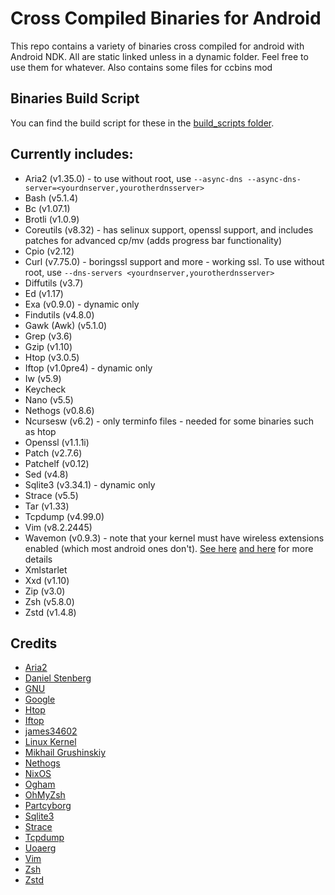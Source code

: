 # Cross Compiled Binaries for Android
This repo contains a variety of binaries cross compiled for android with Android NDK. All are static linked unless in a dynamic folder. Feel free to use them for whatever. Also contains some files for ccbins mod

## Binaries Build Script
You can find the build script for these in the [build_scripts folder](build_script).

## Currently includes:
* Aria2 (v1.35.0) - to use without root, use `--async-dns --async-dns-server=<yourdnserver,yourotherdnsserver>`
* Bash (v5.1.4)
* Bc (v1.07.1)
* Brotli (v1.0.9)
* Coreutils (v8.32) - has selinux support, openssl support, and includes patches for advanced cp/mv (adds progress bar functionality)
* Cpio (v2.12)
* Curl (v7.75.0) - boringssl support and more - working ssl. To use without root, use `--dns-servers <yourdnserver,yourotherdnsserver>`
* Diffutils (v3.7)
* Ed (v1.17)
* Exa (v0.9.0) - dynamic only
* Findutils (v4.8.0)
* Gawk (Awk) (v5.1.0)
* Grep (v3.6)
* Gzip (v1.10)
* Htop (v3.0.5)
* Iftop (v1.0pre4) - dynamic only
* Iw (v5.9)
* Keycheck
* Nano (v5.5)
* Nethogs (v0.8.6)
* Ncursesw (v6.2) - only terminfo files - needed for some binaries such as htop
* Openssl (v1.1.1i)
* Patch (v2.7.6)
* Patchelf (v0.12)
* Sed (v4.8)
* Sqlite3 (v3.34.1) - dynamic only
* Strace (v5.5)
* Tar (v1.33)
* Tcpdump (v4.99.0)
* Vim (v8.2.2445)
* Wavemon (v0.9.3) - note that your kernel must have wireless extensions enabled (which most android ones don't). [See here](https://github.com/uoaerg/wavemon#dependencies) [and here](https://github.com/uoaerg/wavemon/blob/master/wavemon.1#L129) for more details
* Xmlstarlet
* Xxd (v1.10)
* Zip (v3.0)
* Zsh (v5.8.0)
* Zstd (v1.4.8)

## Credits
* [Aria2](https://github.com/aria2/aria2)
* [Daniel Stenberg](https://curl.haxx.se)
* [GNU](https://www.gnu.org/software)
* [Google](https://github.com/google/brotli)
* [Htop](https://github.com/hishamhm/htop)
* [Iftop](https://ex-parrot.com/psdw/iftop)
* [james34602](https://github.com/james34602)
* [Linux Kernel](https://www.kernel.org)
* [Mikhail Grushinskiy](http://xmlstar.sourceforge.net)
* [Nethogs](https://github.com/raboof/nethogs)
* [NixOS](https://nixos.org/patchelf.html)
* [Ogham](https://github.com/ogham/exa)
* [OhMyZsh](https://ohmyz.sh)
* [Partcyborg](https://github.com/Magisk-Modules-Repo/zsh_arm64)
* [Sqlite3](https://sqlite.org/index.html)
* [Strace](https://github.com/strace/strace)
* [Tcpdump](https://www.tcpdump.org)
* [Uoaerg](https://github.com/uoaerg/wavemon)
* [Vim](https://github.com/vim/vim)
* [Zsh](https://www.zsh.org)
* [Zstd](https://github.com/facebook/zstd)
